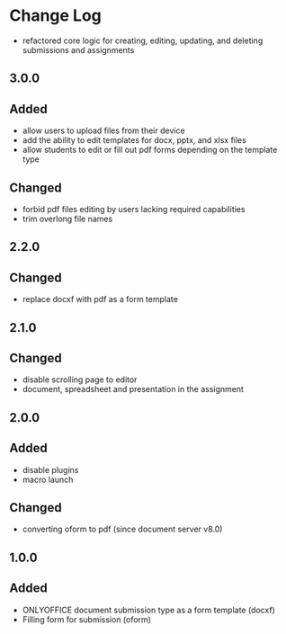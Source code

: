 # Change Log
- refactored core logic for creating, editing, updating, and deleting submissions and assignments

## 3.0.0
## Added
- allow users to upload files from their device
- add the ability to edit templates for docx, pptx, and xlsx files
- allow students to edit or fill out pdf forms depending on the template type

## Changed
- forbid pdf files editing by users lacking required capabilities
- trim overlong file names

## 2.2.0
## Changed
- replace docxf with pdf as a form template

## 2.1.0
## Changed
- disable scrolling page to editor
- document, spreadsheet and presentation in the assignment

## 2.0.0
## Added
- disable plugins
- macro launch

## Changed
- converting oform to pdf (since document server v8.0)

## 1.0.0
## Added
- ONLYOFFICE document submission type as a form template (docxf)
- Filling form for submission (oform)
